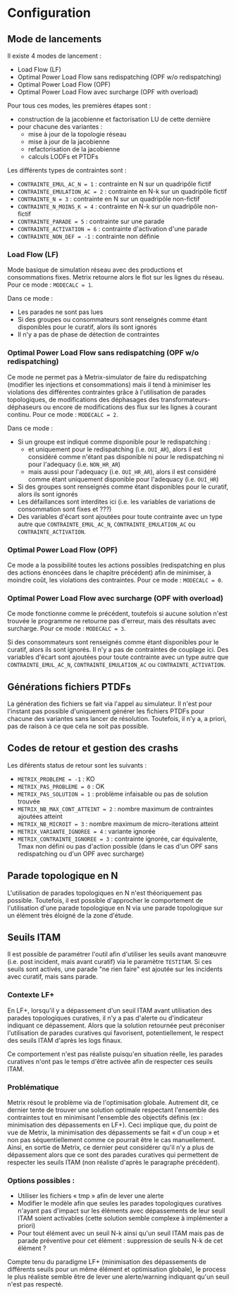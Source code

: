 <style>
r { color: Red }
o { color: Orange }
g { color: Green }
y { color: yellow}
</style>

# Configuration

## Mode de lancements

Il existe 4 modes de lancement :
- Load Flow (LF)
- Optimal Power Load Flow sans redispatching (OPF w/o redispatching)
- Optimal Power Load Flow (OPF)
- Optimal Power Load Flow avec surcharge (OPF with overload)

Pour tous ces modes, les premières étapes sont :
- construction de la jacobienne et factorisation LU de cette dernière
- pour chacune des variantes :
  * mise à jour de la topologie réseau
  * mise à jour de la jacobienne
  * refactorisation de la jacobienne
  * calculs LODFs et PTDFs

Les différents types de contraintes sont :
- `CONTRAINTE_EMUL_AC_N = 1` : contrainte en N sur un quadripôle fictif
- `CONTRAINTE_EMULATION_AC = 2` : contrainte en N-k sur un quadripôle fictif
- `CONTRAINTE_N = 3` : contrainte en N sur un quadripôle non-fictif
- `CONTRAINTE_N_MOINS_K = 4` : contrainte en N-k sur un quadripôle non-fictif
- `CONTRAINTE_PARADE = 5` : contrainte sur une parade
- `CONTRAINTE_ACTIVATION = 6` : contrainte d'activation d'une parade
- `CONTRAINTE_NON_DEF = -1` : contrainte non définie

### Load Flow (LF)
Mode basique de simulation réseau avec des productions et consommations fixes. Metrix retourne alors le flot sur les 
lignes du réseau. Pour ce mode : `MODECALC = 1`.

Dans ce mode :
 - Les parades ne sont pas lues
 - Si des groupes ou consommateurs sont renseignés comme étant disponibles pour le curatif, alors ils sont ignorés
 - Il n'y a pas de phase de détection de contraintes

### Optimal Power Load Flow sans redispatching (OPF w/o redispatching)
Ce mode ne permet pas à Metrix-simulator de faire du redispatching (modifier les injections et consommations) mais il 
tend à minimiser les violations des différentes contraintes grâce à l'utilisation de parades topologiques, de 
modifications des déphasages des transformateurs-déphaseurs ou encore de modifications des flux sur les lignes à courant continu.
Pour ce mode : `MODECALC = 2`.

Dans ce mode :
- Si un groupe est indiqué comme disponible pour le redispatching :
  - et uniquement pour le redispatching (i.e. `OUI_AR`), alors il est considéré comme n'étant pas disponible ni pour le 
  redispatching ni pour l'adequacy (i.e. `NON_HR_AR`)
  - mais aussi pour l'adequacy (i.e. `OUI_HR_AR`), alors il est considéré comme étant uniquement disponible pour 
  l'adequacy (i.e. `OUI_HR`)
- Si des groupes sont renseignés comme étant disponibles pour le curatif, alors ils sont ignorés
- Les défaillances sont interdites ici (i.e. les variables de variations de consommation sont fixes et ???)
- Des variables d'écart sont ajoutées pour toute contrainte avec un type autre que `CONTRAINTE_EMUL_AC_N`, 
`CONTRAINTE_EMULATION_AC` ou `CONTRAINTE_ACTIVATION`.

### Optimal Power Load Flow (OPF)
Ce mode a la possibilité toutes les actions possibles (redispatching en plus des actions énoncées dans le chapitre 
précédent) afin de minimiser, à moindre coût, les violations des contraintes.
Pour ce mode : `MODECALC = 0`.

### Optimal Power Load Flow avec surcharge (OPF with overload)
Ce mode fonctionne comme le précédent, toutefois si aucune solution n'est trouvée le programme ne retourne pas d'erreur, 
mais des résultats avec surcharge.
Pour ce mode : `MODECALC = 3`.

Si des consommateurs sont renseignés comme étant disponibles pour le curatif, alors ils sont ignorés.
Il n'y a pas de contraintes de couplage ici.
Des variables d'écart sont ajoutées pour toute contrainte avec un type autre que `CONTRAINTE_EMUL_AC_N`, `CONTRAINTE_EMULATION_AC` ou `CONTRAINTE_ACTIVATION`.

## Générations fichiers PTDFs

La génération des fichiers se fait via l'appel au simulateur. Il n'est pour l'instant pas possible d'uniquement générer 
les fichiers PTDFs pour chacune des variantes sans lancer de résolution.
Toutefois, il n'y a, a priori, pas de raison à ce que cela ne soit pas possible.

## Codes de retour et gestion des crashs

Les diférents status de retour sont les suivants :
- `METRIX_PROBLEME = -1` : KO
- `METRIX_PAS_PROBLEME = 0` : OK
- `METRIX_PAS_SOLUTION = 1` : problème infaisable ou pas de solution trouvée
- `METRIX_NB_MAX_CONT_ATTEINT = 2` : nombre maximum de contraintes ajoutées atteint
- `METRIX_NB_MICROIT = 3` : nombre maximum de micro-iterations atteint
- `METRIX_VARIANTE_IGNOREE = 4` : variante ignorée
- `METRIX_CONTRAINTE_IGNOREE = 3` : contrainte ignorée, car équivalente, Tmax non défini ou pas d'action possible (dans 
le cas d'un OPF sans redispatching ou d'un OPF avec surcharge)

## Parade topologique en N

L'utilisation de parades topologiques en N n'est théoriquement pas possible. Toutefois, il est possible d'approcher le comportement de l'utilisation d'une parade topologique en N via une parade topologique sur un élément très éloigné de la zone d'étude. 

## Seuils ITAM

Il est possible de paramétrer l'outil afin d'utiliser les seuils avant manœuvre (i.e. post incident, mais avant curatif) 
via le paramètre `TESTITAM`.
Si ces seuils sont activés, une parade "ne rien faire" est ajoutée sur les incidents avec curatif, mais sans parade.

### Contexte LF+
En LF+, lorsqu'il y a dépassement d'un seuil ITAM avant utilisation des parades topologiques curatives, il n'y a pas 
d'alerte ou d'indicateur indiquant ce dépassement. Alors que la solution retournée peut préconiser l'utilisation de 
parades curatives qui favorisent, potentiellement, le respect des seuils ITAM d'après les logs finaux.

Ce comportement n'est pas réaliste puisqu'en situation réelle, les parades curatives n'ont pas le temps d'être activée 
afin de respecter ces seuils ITAM.

### Problématique
Metrix résout le problème via de l'optimisation globale. Autrement dit, ce dernier tente de trouver une solution 
optimale respectant l'ensemble des contraintes tout en minimisant l'ensemble des objectifs définis (ex : minimisation 
des dépassements en LF+). Ceci implique que, du point de vue de Metrix, la minimisation des dépassements se fait « d'un 
coup » et non pas séquentiellement comme ce pourrait être le cas manuellement. Ainsi, en sortie de Metrix, ce dernier 
peut considérer qu'il n'y a plus de dépassement alors que ce sont des parades curatives qui permettent de respecter les 
seuils ITAM (non réaliste d'après le paragraphe précédent). 
 

### Options possibles :
 
 - Utiliser les fichiers « tmp » afin de lever une alerte
 - Modifier le modèle afin que seules les parades topologiques curatives n'ayant pas d'impact sur les éléments avec 
dépassements de leur seuil ITAM soient activables (cette solution semble complexe à implémenter a priori)
 - Pour tout élément avec un seuil N-k ainsi qu'un seuil ITAM mais pas de parade préventive pour cet élément : 
suppression de seuils N-k de cet élément ?
 
Compte tenu du paradigme LF+ (minimisation des dépassements de différents seuils pour un même élément et optimisation 
globale), le process le plus réaliste semble être de lever une alerte/warning indiquant qu'un seuil n'est pas respecté.
